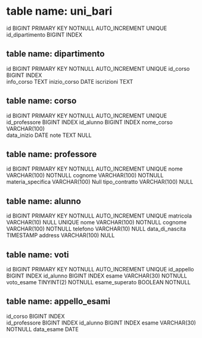 # table name: uni_bari
id                  BIGINT      PRIMARY KEY     NOTNULL     AUTO_INCREMENT  UNIQUE
id_dipartimento     BIGINT      INDEX   

## table name: dipartimento
id                  BIGINT          PRIMARY KEY     NOTNULL     AUTO_INCREMENT  UNIQUE
id_corso            BIGINT          INDEX   
info_corso          TEXT
inizio_corso        DATE
iscrizioni          TEXT

## table name: corso
id                  BIGINT          PRIMARY KEY     NOTNULL     AUTO_INCREMENT  UNIQUE
id_professore       BIGINT          INDEX 
id_alunno           BIGINT          INDEX 
nome_corso          VARCHAR(100)            
data_inizio         DATE
note                TEXT            NULL

## table name: professore
id                  BIGINT          PRIMARY KEY     NOTNULL     AUTO_INCREMENT  UNIQUE
nome                VARCHAR(100)    NOTNULL
cognome             VARCHAR(100)    NOTNULL 
materia_specifica   VARCHAR(100)    Null
tipo_contratto      VARCHAR(100)    NULL       

## table name: alunno
id                  BIGINT          PRIMARY KEY     NOTNULL     AUTO_INCREMENT  UNIQUE
matricola           VARCHAR(10)     NULL            UNIQUE
nome                VARCHAR(100)    NOTNULL
cognome             VARCHAR(100)    NOTNULL 
telefono            VARCHAR(10)     NULL
data_di_nascita     TIMESTAMP
address             VARCHAR(100)    NULL

## table name: voti
id                  BIGINT          PRIMARY KEY     NOTNULL     AUTO_INCREMENT  UNIQUE
id_appello          BIGINT          INDEX 
id_alunno           BIGINT          INDEX 
esame               VARCHAR(30)                     NOTNULL
voto_esame          TINYINT(2)                      NOTNULL
esame_superato      BOOLEAN                         NOTNULL

## table name: appello_esami
id_corso            BIGINT          INDEX   
id_professore       BIGINT          INDEX 
id_alunno           BIGINT          INDEX 
esame               VARCHAR(30)                     NOTNULL
data_esame          DATE
